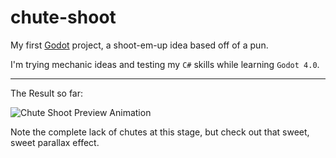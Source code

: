 # chute-shoot

My first [Godot](https://godotengine.org/) project, a shoot-em-up idea based off of a pun.

I'm trying mechanic ideas and testing my `C#` skills while learning `Godot 4.0`.

---

The Result so far:

![Chute Shoot Preview Animation](renders/chute-shoot-preview.apng)

Note the complete lack of chutes at this stage, but check out that sweet, sweet parallax effect.
